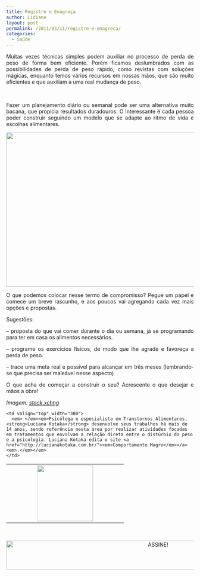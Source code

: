 ```yaml
---
title: Registre e Emagreça
author: Lidiane
layout: post
permalink: /2011/03/11/registre-e-emagreca/
categories:
  - Saúde
---
```

<p style="text-align: justify;">
  Muitas vezes técnicas simples podem auxiliar no processo de perda de peso de forma bem eficiente. Porém ficamos deslumbrados com as possibilidades de perda de peso rápido, como revistas com soluções mágicas, enquanto temos vários recursos em nossas mãos, que são muito eficientes e que auxiliam a uma real mudança de peso.
</p>

&nbsp;

<p style="text-align: justify;">
  Fazer um planejamento diário ou semanal pode ser uma alternativa muito bacana, que propicia resultados duradouros. O interessante é cada pessoa poder construir seguindo um modelo que se adapte ao ritmo de vida e escolhas alimentares.
</p>

<p align="center">
  <a href="https://www.trololodemulher.com.br/2011/02/prancheta.jpg"><img class="alignnone size-full wp-image-6057" title="prancheta" src="https://www.trololodemulher.com.br/2011/02/prancheta.jpg" alt="" width="591" height="413" /></a>
</p>

<p style="text-align: justify;">
  O que podemos colocar nesse termo de compromisso? Pegue um papel e comece um breve rascunho, e aos poucos vai agregando cada vez mais opções e propostas.
</p>

<p style="text-align: justify;">
  Sugestões:
</p>

<p style="text-align: justify;">
  &#8211; proposta do que vai comer durante o dia ou semana, já se programando para ter em casa os alimentos necessários.
</p>

<p style="text-align: justify;">
  &#8211; programe os exercícios físicos, de modo que lhe agrade e favoreça a perda de peso.
</p>

<p style="text-align: justify;">
  &#8211; trace uma meta real e possível para alcançar em três meses (lembrando-se que precisa ser maleável nesse aspecto)
</p>

<p style="text-align: justify;">
  O que acha de começar a construir o seu? Acrescente o que desejar e mãos a obra!
</p>

_Imagem:_ <a href="http://www.sxc.hu/" target="_blank" rel="noopener noreferrer"><em>stock.xchng</em></a>

<table border="0" width="600" cellspacing="0" cellpadding="0">
  <tr>
    <td style="text-align: center;" valign="top" width="300">
      <a href="https://www.trololodemulher.com.br/2010/07/Luciana-Kotaka.jpg"><img class="alignnone size-thumbnail wp-image-4970" title="Luciana Kotaka" src="https://www.trololodemulher.com.br/2010/07/Luciana-Kotaka-150x150.jpg" alt="" width="150" height="150" /></a>
    </td>
    
    <td valign="top" width="300">
      <em> </em><em>Psicóloga e especialista em Transtornos Alimentares, <strong>Luciana Kotaka</strong> desenvolve seus trabalhos há mais de 14 anos, sendo referência nesta área por realizar atividades focadas em tratamentos que envolvam a relação direta entre o distúrbio do peso e a psicologia. Luciana Kotaka edita o site <a href="http://lucianakotaka.com.br/"><em>Comportamento Magro</em></a><em>.</em></em>
    </td>
  </tr>
</table>

&nbsp;

<p align="center">
  <a href="http://feedburner.google.com/fb/a/mailverify?uri=blogBichaFemea&loc=en_US" target="_blank" rel="noopener noreferrer"><img class="alignnone size-full wp-image-10439" src="https://www.trololodemulher.com.br/2014/09/ASSINE.png" alt="ASSINE!" width="800" height="78" /></a>
</p>